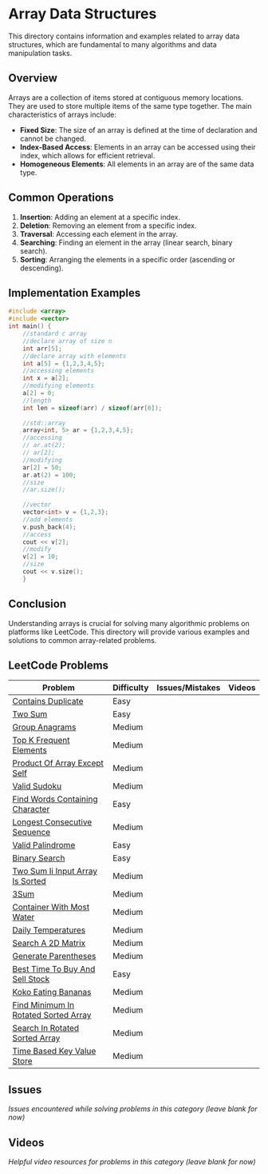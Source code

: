 # Array Data Structures

This directory contains information and examples related to array data structures, which are fundamental to many algorithms and data manipulation tasks.

## Overview

Arrays are a collection of items stored at contiguous memory locations. They are used to store multiple items of the same type together. The main characteristics of arrays include:

- **Fixed Size**: The size of an array is defined at the time of declaration and cannot be changed.
- **Index-Based Access**: Elements in an array can be accessed using their index, which allows for efficient retrieval.
- **Homogeneous Elements**: All elements in an array are of the same data type.

## Common Operations

1. **Insertion**: Adding an element at a specific index.
2. **Deletion**: Removing an element from a specific index.
3. **Traversal**: Accessing each element in the array.
4. **Searching**: Finding an element in the array (linear search, binary search).
5. **Sorting**: Arranging the elements in a specific order (ascending or descending).

## Implementation Examples

```cpp
#include <array> 
#include <vector>
int main() {
    //standard c array
    //declare array of size n
    int arr[5];
    //declare array with elements
    int a[5] = {1,2,3,4,5};
    //accessing elements
    int x = a[2]; 
    //modifying elements
    a[2] = 0;
    //length 
    int len = sizeof(arr) / sizeof(arr[0]);
    
    //std::array
    array<int, 5> ar = {1,2,3,4,5};
    //accessing
    // ar.at(2);
    // ar[2];
    //modifying
    ar[2] = 50;
    ar.at(2) = 100;
    //size 
    //ar.size();
    
    //vector
    vector<int> v = {1,2,3};
    //add elements
    v.push_back(4);
    //access 
    cout << v[2];
    //modify
    v[2] = 10;
    //size
    cout << v.size();
    }
```
## Conclusion

Understanding arrays is crucial for solving many algorithmic problems on platforms like LeetCode. This directory will provide various examples and solutions to common array-related problems.

## LeetCode Problems

| Problem | Difficulty | Issues/Mistakes | Videos |
|---------|------------|-----------------|--------|
| [Contains Duplicate](https://leetcode.com/problems/contains-duplicate/description/) | Easy | | |
| [Two Sum](https://leetcode.com/problems/two-sum/) | Easy | | |
| [Group Anagrams](https://leetcode.com/problems/group-anagrams/) | Medium | | |
| [Top K Frequent Elements](https://leetcode.com/problems/top-k-frequent-elements/description/) | Medium | | |
| [Product Of Array Except Self](https://leetcode.com/problems/product-of-array-except-self/) | Medium | | |
| [Valid Sudoku](https://leetcode.com/problems/valid-sudoku/) | Medium | | |
| [Find Words Containing Character](https://leetcode.com/problems/find-words-containing-character/description/?envType=daily-question) | Easy | | |
| [Longest Consecutive Sequence](https://leetcode.com/problems/longest-consecutive-sequence/) | Medium | | |
| [Valid Palindrome](https://leetcode.com/problems/valid-palindrome/) | Easy | | |
| [Binary Search](https://leetcode.com/problems/binary-search/) | Easy | | |
| [Two Sum Ii Input Array Is Sorted](https://leetcode.com/problems/two-sum-ii-input-array-is-sorted/description/) | Medium | | |
| [3Sum](https://leetcode.com/problems/3sum/description/) | Medium | | |
| [Container With Most Water](https://leetcode.com/problems/container-with-most-water/description/) | Medium | | |
| [Daily Temperatures](https://leetcode.com/problems/daily-temperatures/description/) | Medium | | |
| [Search A 2D Matrix](https://leetcode.com/problems/search-a-2d-matrix/description/) | Medium | | |
| [Generate Parentheses](https://leetcode.com/problems/generate-parentheses/description/) | Medium | | |
| [Best Time To Buy And Sell Stock](https://leetcode.com/problems/best-time-to-buy-and-sell-stock/) | Easy | | |
| [Koko Eating Bananas](https://leetcode.com/problems/koko-eating-bananas/description/) | Medium | | |
| [Find Minimum In Rotated Sorted Array](https://leetcode.com/problems/find-minimum-in-rotated-sorted-array/description/) | Medium | | |
| [Search In Rotated Sorted Array](https://leetcode.com/problems/search-in-rotated-sorted-array/) | Medium | | |
| [Time Based Key Value Store](https://leetcode.com/problems/time-based-key-value-store/description/) | Medium | | |

## Issues
*Issues encountered while solving problems in this category (leave blank for now)*

## Videos  
*Helpful video resources for problems in this category (leave blank for now)*